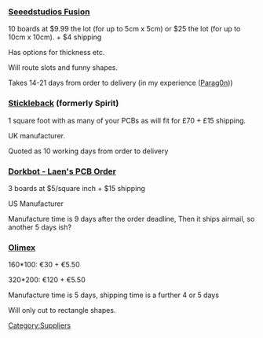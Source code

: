 ### [Seeedstudios Fusion](http://www.seeedstudio.com/depot/fusion-pcb-service-p-835.html?cPath=185)

10 boards at $9.99 the lot (for up to 5cm x 5cm) or $25 the lot (for up
to 10cm x 10cm). + $4 shipping

Has options for thickness etc.

Will route slots and funny shapes.

Takes 14-21 days from order to delivery (in my experience
([Parag0n](User:Parag0n "wikilink")))

### [Stickleback](http://cgi.ebay.co.uk/270888532758) (formerly Spirit)

1 square foot with as many of your PCBs as will fit for £70 + £15
shipping.

UK manufacturer.

Quoted as 10 working days from order to delivery

### [Dorkbot - Laen's PCB Order](http://dorkbotpdx.org/wiki/pcb_order)

3 boards at $5/square inch + $15 shipping

US Manufacturer

Manufacture time is 9 days after the order deadline, Then it ships
airmail, so another 5 days ish?

### [Olimex](http://www.olimex.com/pcb)

160\*100: €30 + €5.50

320\*200: €120 + €5.50

Manufacture time is 5 days, shipping time is a further 4 or 5 days

Will only cut to rectangle shapes.

[Category:Suppliers](Category:Suppliers "wikilink")